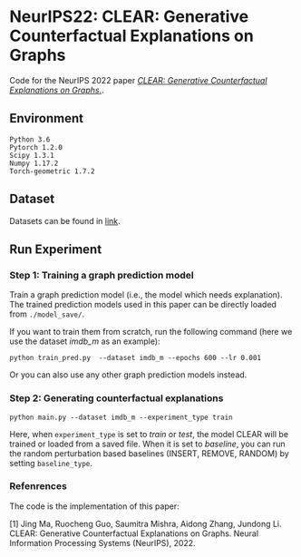 # NeurIPS22:  CLEAR: Generative Counterfactual Explanations on Graphs

Code for the NeurIPS 2022 paper [*CLEAR: Generative Counterfactual Explanations
on Graphs*.](https://openreview.net/pdf?id=YR-s5leIvh).

## Environment
```
Python 3.6
Pytorch 1.2.0
Scipy 1.3.1
Numpy 1.17.2
Torch-geometric 1.7.2
```

## Dataset
Datasets can be found in [link](https://drive.google.com/drive/folders/1krE4mow5FZnQr0Re0EKoUG6k0H35luQM?usp=drive_link).

## Run Experiment
### Step 1:  Training a graph prediction model
Train a graph prediction model (i.e., the model which needs explanation). The trained prediction models used in this paper can be directly loaded from ```./model_save/```.

If you want to train them from scratch, run the following command (here we use the dataset *imdb_m* as an example):
```
python train_pred.py  --dataset imdb_m --epochs 600 --lr 0.001
```
Or you can also use any other graph prediction models instead.

### Step 2: Generating counterfactual explanations
```
python main.py --dataset imdb_m --experiment_type train
```
Here, when ```experiment_type``` is set to *train* or *test*, the model CLEAR will be trained or loaded from a saved file. When it is set to *baseline*, you can run the random perturbation based baselines (INSERT, REMOVE, RANDOM) by setting ```baseline_type```.

### Refenrences
The code is the implementation of this paper:


[1] Jing Ma, Ruocheng Guo, Saumitra Mishra, Aidong Zhang, Jundong Li. CLEAR: Generative Counterfactual Explanations on Graphs. Neural Information Processing Systems (NeurIPS), 2022. 


